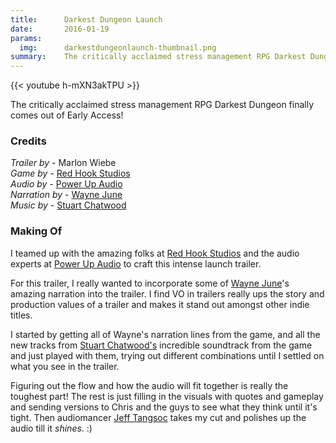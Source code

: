 ```yaml
---
title:      Darkest Dungeon Launch
date:       2016-01-19
params:
  img:      darkestdungeonlaunch-thumbnail.png
summary:    The critically acclaimed stress management RPG Darkest Dungeon finally comes out of Early Access!
---
```


{{< youtube h-mXN3akTPU >}}

The critically acclaimed stress management RPG Darkest Dungeon finally comes out of Early Access!  

### Credits

_Trailer by_ - Marlon Wiebe  
_Game by_ - [Red Hook Studios][52e6b61f]  
_Audio by_ - [Power Up Audio][0f812ac7]  
_Narration by_ - [Wayne June][52e6b61f]  
_Music by_ - [Stuart Chatwood][8e192020]  

### Making Of

I teamed up with the amazing folks at [Red Hook Studios][52e6b61f] and the audio experts at [Power Up Audio][0f812ac7] to craft this intense launch trailer.

For this trailer, I really wanted to incorporate some of [Wayne June][44245888]'s amazing narration into the trailer.  I find VO in trailers really ups the story and production values of a trailer and makes it stand out amongst other indie titles.

I started by getting all of Wayne's narration lines from the game, and all the new tracks from [Stuart Chatwood's][8e192020] incredible soundtrack from the game and just played with them, trying out different combinations until I settled on what you see in the trailer.

Figuring out the flow and how the audio will fit together is really the toughest part!  The rest is just filling in the visuals with quotes and gameplay and sending versions to Chris and the guys to see what they think until it's tight.  Then audiomancer [Jeff Tangsoc][3707ce01] takes my cut and polishes up the audio till it _shines_. :)

  [3707ce01]: http://powerupaudio.com/team#jeff "Jeff Tangsoc"
  [52e6b61f]: darkestdungeon.com "Red Hook Studios"
  [0f812ac7]: powerupaudio.com "Power Up Audio Website"
  [44245888]: http://www.waynejune.com/ "Wayne June's Website"
  [8e192020]: https://www.facebook.com/Stuart.Chatwood.Official "Stuart Chatwood's Facebook Page"

